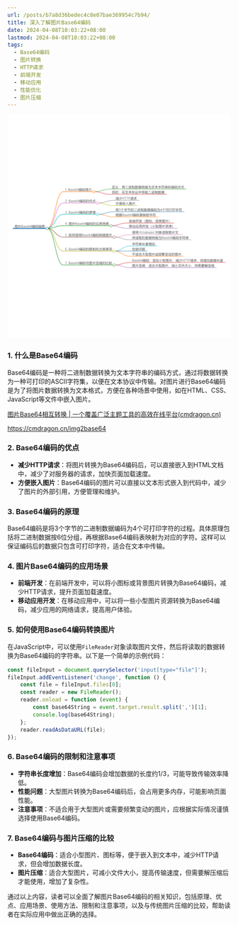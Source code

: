 ```yaml
---
url: /posts/b7a8d36bedec4c8e07bae369954c7b94/
title: 深入了解图片Base64编码
date: 2024-04-08T10:03:22+08:00
lastmod: 2024-04-08T10:03:22+08:00
tags:
  - Base64编码
  - 图片转换
  - HTTP请求
  - 前端开发
  - 移动应用
  - 性能优化
  - 图片压缩
---
```



<img src="/images/2024_04_08 10_05_35.png" title="2024_04_08 10_05_35.png" alt="2024_04_08 10_05_35.png"/>

### 1. 什么是Base64编码

Base64编码是一种将二进制数据转换为文本字符串的编码方式，通过将数据转换为一种可打印的ASCII字符集，以便在文本协议中传输。对图片进行Base64编码是为了将图片数据转换为文本格式，方便在各种场景中使用，如在HTML、CSS、JavaScript等文件中嵌入图片。

[图片Base64相互转换 | 一个覆盖广泛主题工具的高效在线平台(cmdragon.cn)](https://cmdragon.cn/img2base64)

https://cmdragon.cn/img2base64

### 2. Base64编码的优点

- **减少HTTP请求**：将图片转换为Base64编码后，可以直接嵌入到HTML文档中，减少了对服务器的请求，加快页面加载速度。
- **方便嵌入图片**：Base64编码的图片可以直接以文本形式嵌入到代码中，减少了图片的外部引用，方便管理和维护。

### 3. Base64编码的原理

Base64编码是将3个字节的二进制数据编码为4个可打印字符的过程。具体原理包括将二进制数据按6位分组，再根据Base64编码表映射为对应的字符。这样可以保证编码后的数据只包含可打印字符，适合在文本中传输。

### 4. 图片Base64编码的应用场景

- **前端开发**：在前端开发中，可以将小图标或背景图片转换为Base64编码，减少HTTP请求，提升页面加载速度。
- **移动应用开发**：在移动应用中，可以将一些小型图片资源转换为Base64编码，减少应用的网络请求，提高用户体验。

### 5. 如何使用Base64编码转换图片

在JavaScript中，可以使用`FileReader`对象读取图片文件，然后将读取的数据转换为Base64编码的字符串。以下是一个简单的示例代码：

```javascript
const fileInput = document.querySelector('input[type="file"]');
fileInput.addEventListener('change', function () {
    const file = fileInput.files[0];
    const reader = new FileReader();
    reader.onload = function (event) {
        const base64String = event.target.result.split(',')[1];
        console.log(base64String);
    };
    reader.readAsDataURL(file);
});
```

### 6. Base64编码的限制和注意事项

- **字符串长度增加**：Base64编码会增加数据的长度约1/3，可能导致传输效率降低。
- **性能问题**：大型图片转换为Base64编码后，会占用更多内存，可能影响页面性能。
- **注意事项**：不适合用于大型图片或需要频繁变动的图片，应根据实际情况谨慎选择使用Base64编码。

### 7. Base64编码与图片压缩的比较

- **Base64编码**：适合小型图片、图标等，便于嵌入到文本中，减少HTTP请求，但会增加数据长度。
- **图片压缩**：适合大型图片，可减小文件大小，提高传输速度，但需要解压缩后才能使用，增加了复杂性。

通过以上内容，读者可以全面了解图片Base64编码的相关知识，包括原理、优点、应用场景、使用方法、限制和注意事项，以及与传统图片压缩的比较，帮助读者在实际应用中做出正确的选择。